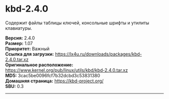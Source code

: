 # kbd-2.4.0

Содержит файлы таблицы ключей, консольные шрифты и утилиты клавиатуры.

**Версия:** 2.4.0
<br />
**Размер:** 1.07
<br />
**Приоритет:** Важный
<br />
**Ссылка для загрузки:** https://lx4u.ru/downloads/packages/kbd-2.4.0.tar.xz
<br />
**Оригинальное расположение:** https://www.kernel.org/pub/linux/utils/kbd/kbd-2.4.0.tar.xz
<br />
**MD5:** 3cac5be0096fcf7b32dcbd3c53831380
<br />
**Домашняя страница:** https://kbd-project.org/
        <br />**SBU:** 0.3

***
            